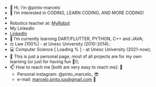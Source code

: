 - 👋 Hi, I’m @pinto-marcelo
- 👀 I’m interested in CODING, LEARN CODING, AND MORE CODING!
- <li> Robotics teacher at: <a href="https://www.myrobot.com.br/"> MyRobot</a></li>
- My LinkedIn <li><a href="https://www.linkedin.com/in/marcelo-pinto-293778234/"> LinkedIn</a></li>
- 🌱 I’m currently learning DART/FLUTTER, PYTHON, C++ and JAVA;
- ⚖ Law [100%] - at Unesc University (2010-2014);
- 💻 Computer Science [ Loading % ] - at Unesc University (2021-now); 
- 💞️ This is just a personal page, most of all projects are for my own learning (or just for having fun 🤣!);
- 📫 How to reach me [both are very easy to reach me]: 👀
    * Personal instagram: @pinto_marcelo_ 😎
    * e-mail: marcelo.pinto.jus@gmail.com 📧

<!---

--->
